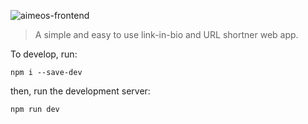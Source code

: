 ![aimeos-frontend](https://github.com/paraswtf/url-shortner/blob/dev/readme-assets/Logo-Full.png?raw=true)

> A simple and easy to use link-in-bio and URL shortner web app.

To develop, run:

```
npm i --save-dev
```

then, run the development server:

```bash
npm run dev
```
